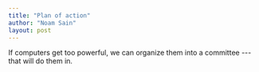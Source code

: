 ```yaml
---
title: "Plan of action"
author: "Noam Sain"
layout: post
---
```


If computers get too powerful, we can organize them into a committee --- that will do them in.